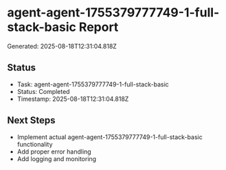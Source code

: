 # agent-agent-1755379777749-1-full-stack-basic Report

Generated: 2025-08-18T12:31:04.818Z

## Status
- Task: agent-agent-1755379777749-1-full-stack-basic
- Status: Completed
- Timestamp: 2025-08-18T12:31:04.818Z

## Next Steps
- Implement actual agent-agent-1755379777749-1-full-stack-basic functionality
- Add proper error handling
- Add logging and monitoring
